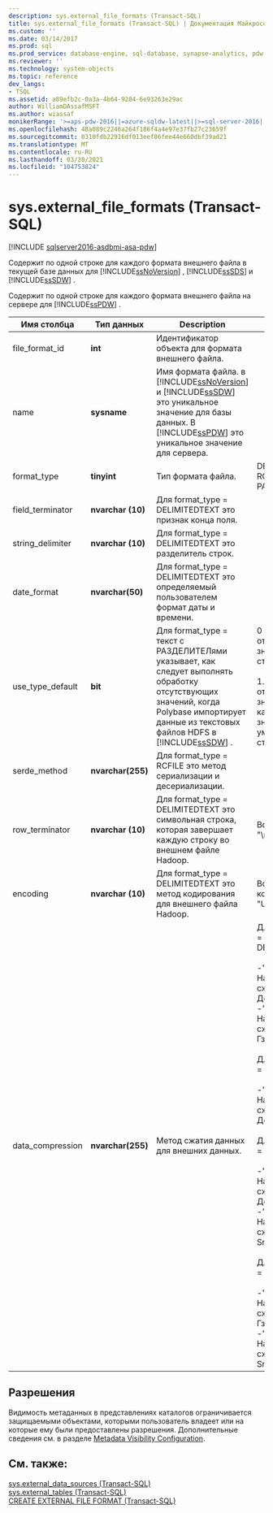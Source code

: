 ```yaml
---
description: sys.external_file_formats (Transact-SQL)
title: sys.external_file_formats (Transact-SQL) | Документация Майкрософт
ms.custom: ''
ms.date: 03/14/2017
ms.prod: sql
ms.prod_service: database-engine, sql-database, synapse-analytics, pdw
ms.reviewer: ''
ms.technology: system-objects
ms.topic: reference
dev_langs:
- TSQL
ms.assetid: a89efb2c-0a3a-4b64-9284-6e93263e29ac
author: WilliamDAssafMSFT
ms.author: wiassaf
monikerRange: '>=aps-pdw-2016||=azure-sqldw-latest||>=sql-server-2016||>=sql-server-linux-2017||=azuresqldb-mi-current'
ms.openlocfilehash: 48a089c2246a264f186f4a4e97e37fb27c23659f
ms.sourcegitcommit: 0310fdb22916df013eef86fee44e660dbf39ad21
ms.translationtype: MT
ms.contentlocale: ru-RU
ms.lasthandoff: 03/20/2021
ms.locfileid: "104753824"
---
```

# <a name="sysexternal_file_formats-transact-sql"></a>sys.external_file_formats (Transact-SQL)
[!INCLUDE [sqlserver2016-asdbmi-asa-pdw](../../includes/applies-to-version/sqlserver2016-asdbmi-asa-pdw.md)]

  Содержит по одной строке для каждого формата внешнего файла в текущей базе данных для [!INCLUDE[ssNoVersion](../../includes/ssnoversion-md.md)] , [!INCLUDE[ssSDS](../../includes/sssds-md.md)] и [!INCLUDE[ssSDW](../../includes/sssdw-md.md)] .  
  
 Содержит по одной строке для каждого формата внешнего файла на сервере для [!INCLUDE[ssPDW](../../includes/sspdw-md.md)] .  
  
|Имя столбца|Тип данных|Description|Диапазон|  
|-----------------|---------------|-----------------|-----------|  
|file_format_id|**int**|Идентификатор объекта для формата внешнего файла.||  
|name|**sysname**|Имя формата файла. в [!INCLUDE[ssNoVersion](../../includes/ssnoversion-md.md)] и [!INCLUDE[ssSDW](../../includes/sssdw-md.md)] это уникальное значение для базы данных. В [!INCLUDE[ssPDW](../../includes/sspdw-md.md)] это уникальное значение для сервера.||  
|format_type|**tinyint**|Тип формата файла.|DELIMITEDTEXT, RCFILE, ORC, PARQUET|  
|field_terminator|**nvarchar (10)**|Для format_type = DELIMITEDTEXT это признак конца поля.||  
|string_delimiter|**nvarchar (10)**|Для format_type = DELIMITEDTEXT это разделитель строк.||  
|date_format|**nvarchar(50)**|Для format_type = DELIMITEDTEXT это определяемый пользователем формат даты и времени.||  
|use_type_default|**bit**|Для format_type = текст с РАЗДЕЛИТЕЛями указывает, как следует выполнять обработку отсутствующих значений, когда Polybase импортирует данные из текстовых файлов HDFS в [!INCLUDE[ssSDW](../../includes/sssdw-md.md)] .|0 — сохранить отсутствующие значения как строку "NULL".<br /><br /> 1. Сохранение отсутствующих значений в качестве значения по умолчанию для столбца.|  
|serde_method|**nvarchar(255)**|Для format_type = RCFILE это метод сериализации и десериализации.||  
|row_terminator|**nvarchar (10)**|Для format_type = DELIMITEDTEXT это символьная строка, которая завершает каждую строку во внешнем файле Hadoop.|Всегда равно "\n".|  
|encoding|**nvarchar (10)**|Для format_type = DELIMITEDTEXT это метод кодирования для внешнего файла Hadoop.|Всегда имеет кодировку "UTF8".|  
|data_compression|**nvarchar(255)**|Метод сжатия данных для внешних данных.|Для format_type = DELIMITEDTEXT:<br /><br /> -"org. Apache. Hadoop. IO. сжимать. Дефаулткодек"<br />-"org. Apache. Hadoop. IO. сжимать. Гзипкодек"<br /><br /> Для format_type = RCFILE:<br /><br /> -"org. Apache. Hadoop. IO. сжимать. Дефаулткодек"<br /><br /> Для format_type = ORC:<br /><br /> -"org. Apache. Hadoop. IO. сжимать. Дефаулткодек"<br />-"org. Apache. Hadoop. IO. сжимать. SnappyCodec"<br /><br /> Для format_type = PARQUET:<br /><br /> -"org. Apache. Hadoop. IO. сжимать. Гзипкодек"<br />-"org. Apache. Hadoop. IO. сжимать. SnappyCodec"|  
  
## <a name="permissions"></a>Разрешения  
 Видимость метаданных в представлениях каталогов ограничивается защищаемыми объектами, которыми пользователь владеет или на которые ему были предоставлены разрешения. Дополнительные сведения см. в разделе [Metadata Visibility Configuration](../../relational-databases/security/metadata-visibility-configuration.md).  
  
## <a name="see-also"></a>См. также:  
 [sys.external_data_sources &#40;Transact-SQL&#41;](../../relational-databases/system-catalog-views/sys-external-data-sources-transact-sql.md)   
 [sys.external_tables &#40;Transact-SQL&#41;](../../relational-databases/system-catalog-views/sys-external-tables-transact-sql.md)   
 [CREATE EXTERNAL FILE FORMAT (Transact-SQL)](../../t-sql/statements/create-external-file-format-transact-sql.md)  
  
  
